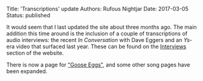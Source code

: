 Title: 'Transcriptions' update
Authors: Rufous Nightjar
Date: 2017-03-05
Status: published

It would seem that I last updated the site about three months ago. The main addition this time around is the inclusion of a couple of transcriptions of audio interviews: the recent *In Conversation* with Dave Eggers and an *Ys*-era video that surfaced last year. These can be found on the [Interviews]({filename}../pages/interviews.md) section of the website.

There is now a page for ["Goose Eggs"]({filename}../pages/Divers/gooseeggs.md), and some other song pages have been expanded.